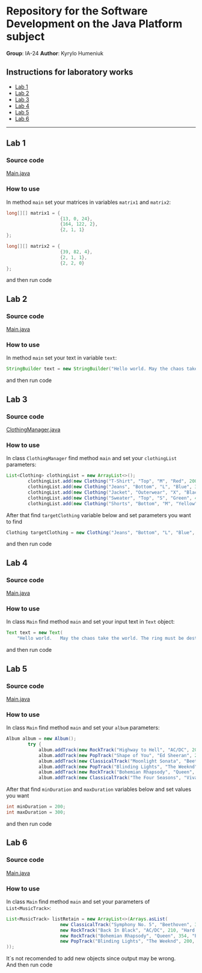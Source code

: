 # Repository for the Software Development on the Java Platform subject

**Group**: IA-24
**Author**: Kyrylo Humeniuk  


## Instructions for laboratory works

- [Lab 1](#lab-1)
- [Lab 2](#lab-2)
- [Lab 3](#lab-3)
- [Lab 4](#lab-4)
- [Lab 5](#lab-5)
- [Lab 6](#lab-6)

---

## Lab 1

### Source code
[Main.java](https://github.com/Kiryuchan1/JavaPlatform/blob/main/Lab1/src/Main.java)
### How to use
In method `main` set your matrices in variables `matrix1` and `matrix2`:

```java
long[][] matrix1 = {
                    {13, 0, 24},
                    {164, 122, 2},
                    {2, 1, 1}
};

long[][] matrix2 = {
                    {39, 82, 4},
                    {2, 1, 1},
                    {2, 2, 0}
};
```
and then run code

## Lab 2

### Source code
[Main.java](https://github.com/Kiryuchan1/JavaPlatform/blob/main/Lab2/src/Main.java)
### How to use
In method `main` set your text in variable `text`:

```java
StringBuilder text = new StringBuilder("Hello world. May the chaos take the world. The ring must be destroyed.");
```
and then run code

## Lab 3

### Source code
[СlothingManager.java](https://github.com/Kiryuchan1/JavaPlatform/blob/main/Lab3/src/ClothingManager.java)
### How to use
In class `ClothingManager` find method `main` and set your `clothingList` parameters:

```java
List<Clothing> clothingList = new ArrayList<>();
        clothingList.add(new Clothing("T-Shirt", "Top", "M", "Red", 200));
        clothingList.add(new Clothing("Jeans", "Bottom", "L", "Blue", 300));
        clothingList.add(new Clothing("Jacket", "Outerwear", "X", "Black", 500));
        clothingList.add(new Clothing("Sweater", "Top", "S", "Green", 400));
        clothingList.add(new Clothing("Shorts", "Bottom", "M", "Yellow", 350));
```
After that find `targetClothing` variable below and set parameters you want to find
```java
Clothing targetClothing = new Clothing("Jeans", "Bottom", "L", "Blue", 300);
```
and then run code  

## Lab 4

### Source code
[Main.java](https://github.com/Kiryuchan1/JavaPlatform/blob/main/Lab4/src/Main.java)
### How to use
In class `Main` find method `main` and set your input text in `Text` object:

```java
Text text = new Text(
    "Hello world.   May the chaos take the world. The ring must be destroyed.");

```
and then run code

## Lab 5

### Source code
[Main.java](https://github.com/Kiryuchan1/JavaPlatform/blob/main/Lab5/src/Main.java)
### How to use
In class `Main` find method `main` and set your `album` parameters:

```java
Album album = new Album();
        try {
            album.addTrack(new RockTrack("Highway to Hell", "AC/DC", 200, "Hard Rock"));
            album.addTrack(new PopTrack("Shape of You", "Ed Sheeran", 230, true));
            album.addTrack(new ClassicalTrack("Moonlight Sonata", "Beethoven", 360, "Beethoven"));
            album.addTrack(new PopTrack("Blinding Lights", "The Weeknd", 200, true));
            album.addTrack(new RockTrack("Bohemian Rhapsody", "Queen", 354, "Progressive Rock"));
            album.addTrack(new ClassicalTrack("The Four Seasons", "Vivaldi", 700, "Vivaldi"));
```
After that find `minDuration` and `maxDuration` variables below and set values you want
```java
int minDuration = 200;
int maxDuration = 300;
```
and then run code  

## Lab 6

### Source code
[Main.java](https://github.com/Kiryuchan1/JavaPlatform/blob/main/Lab6/src/Main.java)
### How to use
In class `Main` find method `main` and set your parameters of `List<MusicTrack>`:

```java
List<MusicTrack> listRetain = new ArrayList<>(Arrays.asList(
                    new ClassicalTrack("Symphony No. 5", "Beethoven", 300, "Beethoven"),
                    new RockTrack("Back In Black", "AC/DC", 210, "Hard Rock"),
                    new RockTrack("Bohemian Rhapsody", "Queen", 354, "Progressive Rock"),
                    new PopTrack("Blinding Lights", "The Weeknd", 200, true)
));
```
It`s not recomended to add new objects since output may be wrong.   
And then run code  
